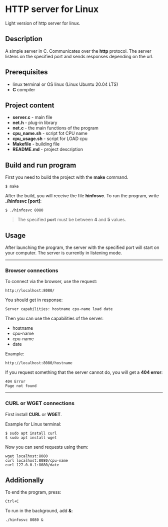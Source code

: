 # HTTP server for Linux
Light version of http server for linux.

## Description
A simple server in C.
Communicates over the **http** protocol. 
The server listens on the specified port and sends responses depending on the url.
## Prerequisites
* linux terminal or OS linux  (Linux Ubuntu 20.04 LTS)
* **C** compiler

## Project content

* **server.c** - main file 
* **net.h** - plug-in library   
* **net.c** - the main functions of the program
* **cpu_name.sh** - script fot CPU name
* **cpu_usage.sh** - script for LOAD cpu
* **Makefile** - building file
* **README.md** - project description 

## Build and run program
First you need to build the project with the **make** command.
```
$ make
```
After the build, you will receive the file **hinfosvc**.
To run the program, write **./hinfosvc [port]**:

```
$ ./hinfosvc 8080
```
> The specified **port** must be between **4** and **5** values.

## Usage 
After launching the program, the server with the specified port will start on your computer.
The server is currently in listening mode.

---
### Browser connections

To connect via the browser, use the request:

```
http://localhost:8080/
```
You should get in response:
```
Server capabilities: hostname cpu-name load date
```
Then you can use the capabilities of the server:
* hostname
* cpu-name
* cpu-name
* date

Example: 
```
http://localhost:8080/hostname
```
If you request something that the server cannot do, you will get a **404 error**:

```
404 Error
Page not found
```
---
### CURL or WGET connections
First install **CURL** or **WGET**.

Example for Linux terminal:
```
$ sudo apt install curl
$ sudo apt install wget
```

Now you can send requests using them:
```
wget localhost:8080
curl localhost:8080/cpu-name
curl 127.0.0.1:8080/date
```
## Additionally
To end the program, press:
```
Ctrl+C
```
To run in the background, add **&**:
```
./hinfosvc 8080 &
```














